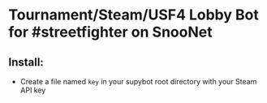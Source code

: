 # Tournament/Steam/USF4 Lobby Bot for #streetfighter on SnooNet

## Install:
- Create a file named `key` in your supybot root directory with your Steam API key
